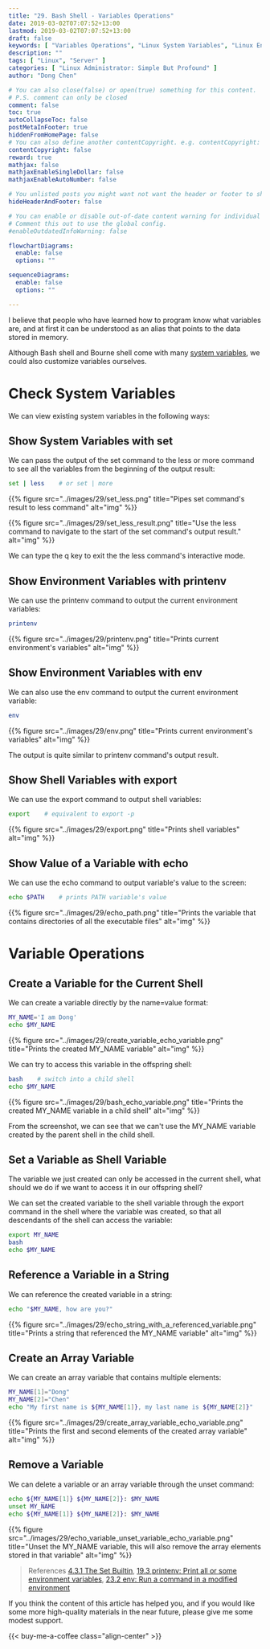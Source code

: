 ```yaml
---
title: "29. Bash Shell - Variables Operations"
date: 2019-03-02T07:07:52+13:00
lastmod: 2019-03-02T07:07:52+13:00
draft: false
keywords: [ "Variables Operations", "Linux System Variables", "Linux Environment Variables", "Linux Shell Variables", "Print System Variables", "Print Environment Variables", "Linux Create Variables", "Linux Delete Variables" ]
description: ""
tags: [ "Linux", "Server" ]
categories: [ "Linux Administrator: Simple But Profound" ]
author: "Dong Chen"

# You can also close(false) or open(true) something for this content.
# P.S. comment can only be closed
comment: false
toc: true
autoCollapseToc: false
postMetaInFooter: true
hiddenFromHomePage: false
# You can also define another contentCopyright. e.g. contentCopyright: "This is another copyright."
contentCopyright: false
reward: true
mathjax: false
mathjaxEnableSingleDollar: false
mathjaxEnableAutoNumber: false

# You unlisted posts you might want not want the header or footer to show
hideHeaderAndFooter: false

# You can enable or disable out-of-date content warning for individual post.
# Comment this out to use the global config.
#enableOutdatedInfoWarning: false

flowchartDiagrams:
  enable: false
  options: ""

sequenceDiagrams: 
  enable: false
  options: ""

---
```


I believe that people who have learned how to program know what variables are, and at first it can be understood as an alias that points to the data stored in memory.

<!--more-->

Although Bash shell and Bourne shell come with many [system variables](/post/server-side-programming/linux/simple-but-profound/13.-bourne-and-bash-shells-environment-variables/), we could also customize variables ourselves.

# Check System Variables

We can view existing system variables in the following ways:

## Show System Variables with set

We can pass the output of the set command to the less or more command to see all the variables from the beginning of the output result:

```bash
set | less    # or set | more
```

{{% figure src="../images/29/set_less.png" title="Pipes set command's result to less command" alt="img" %}}

{{% figure src="../images/29/set_less_result.png" title="Use the less command to navigate to the start of the set command's output result." alt="img" %}}

We can type the q key to exit the the less command's interactive mode.

## Show Environment Variables with printenv

We can use the printenv command to output the current environment variables:

```bash
printenv
```

{{% figure src="../images/29/printenv.png" title="Prints current environment's variables" alt="img" %}}

## Show Environment Variables with env

We can also use the env command to output the current environment variable:

```bash
env
```

{{% figure src="../images/29/env.png" title="Prints current environment's variables" alt="img" %}}

The output is quite similar to printenv command's output result.

## Show Shell Variables with export

We can use the export command to output shell variables:

```bash
export    # equivalent to export -p
```

{{% figure src="../images/29/export.png" title="Prints shell variables" alt="img" %}}

## Show Value of a Variable with echo

We can use the echo command to output variable's value to the screen:

```bash
echo $PATH    # prints PATH variable's value
```

{{% figure src="../images/29/echo_path.png" title="Prints the variable that contains directories of all the executable files" alt="img" %}}

# Variable Operations

## Create a Variable for the Current Shell

We can create a variable directly by the name=value format:

```bash
MY_NAME='I am Dong'
echo $MY_NAME
```

{{% figure src="../images/29/create_variable_echo_variable.png" title="Prints the created MY_NAME variable" alt="img" %}}

We can try to access this variable in the offspring shell:

```bash
bash    # switch into a child shell
echo $MY_NAME
```

{{% figure src="../images/29/bash_echo_variable.png" title="Prints the created MY_NAME variable in a child shell" alt="img" %}}

From the screenshot, we can see that we can't use the MY_NAME variable created by the parent shell in the child shell.

## Set a Variable as Shell Variable

The variable we just created can only be accessed in the current shell, what should we do if we want to access it in our offspring shell?

We can set the created variable to the shell variable through the export command in the shell where the variable was created, so that all descendants of the shell can access the variable:

```bash
export MY_NAME
bash
echo $MY_NAME
```

## Reference a Variable in a String

We can reference the created variable in a string:

```bash
echo "$MY_NAME, how are you?"
```

{{% figure src="../images/29/echo_string_with_a_referenced_variable.png" title="Prints a string that referenced the MY_NAME variable" alt="img" %}}

## Create an Array Variable

We can create an array variable that contains multiple elements:

```bash
MY_NAME[1]="Dong"
MY_NAME[2]="Chen"
echo "My first name is ${MY_NAME[1]}, my last name is ${MY_NAME[2]}"
```

{{% figure src="../images/29/create_array_variable_echo_variable.png" title="Prints the first and second elements of the created array variable" alt="img" %}}

## Remove a Variable

We can delete a variable or an array variable through the unset command:

```bash
echo ${MY_NAME[1]} ${MY_NAME[2]}: $MY_NAME
unset MY_NAME
echo ${MY_NAME[1]} ${MY_NAME[2]}: $MY_NAME
```

{{% figure src="../images/29/echo_variable_unset_variable_echo_variable.png" title="Unset the MY_NAME variable, this will also remove the array elements stored in that variable" alt="img" %}}

> References
> [4.3.1 The Set Builtin](https://www.gnu.org/software/bash/manual/html_node/The-Set-Builtin.html),
> [19.3 printenv: Print all or some environment variables](https://www.gnu.org/software/coreutils/manual/html_node/printenv-invocation.html#printenv-invocation),
> [23.2 env: Run a command in a modified environment](https://www.gnu.org/software/coreutils/manual/html_node/env-invocation.html#env-invocation)

If you think the content of this article has helped you, and if you would like some more high-quality materials in the near future, please give me some modest support.

<!-- Buy Me a Coffee Button -->
{{< buy-me-a-coffee class="align-center" >}}
